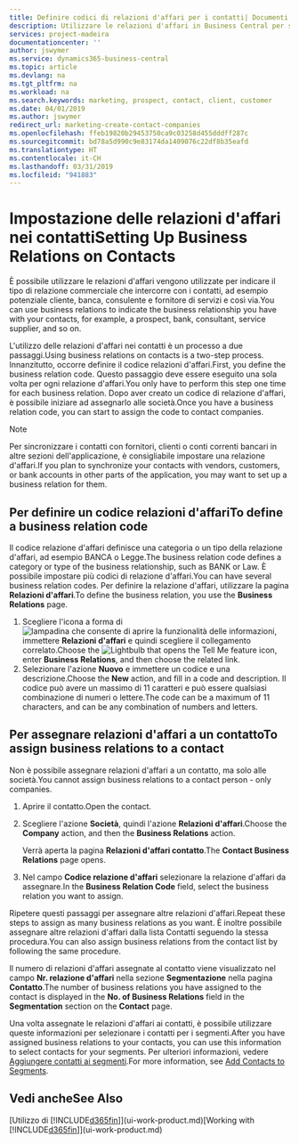 ```yaml
---
title: Definire codici di relazioni d'affari per i contatti| Documenti Microsoft
description: Utilizzare le relazioni d'affari in Business Central per supportare il marketing e per indicare il tipo di relazione commerciale che intercorre con prospetti e clienti, ad esempio, una banca o un fornitore di servizi.
services: project-madeira
documentationcenter: ''
author: jswymer
ms.service: dynamics365-business-central
ms.topic: article
ms.devlang: na
ms.tgt_pltfrm: na
ms.workload: na
ms.search.keywords: marketing, prospect, contact, client, customer
ms.date: 04/01/2019
ms.author: jswymer
redirect_url: marketing-create-contact-companies
ms.openlocfilehash: ffeb19820b29453750ca9c03258d455dddff287c
ms.sourcegitcommit: bd78a5d990c9e83174da1409076c22df8b35eafd
ms.translationtype: HT
ms.contentlocale: it-CH
ms.lasthandoff: 03/31/2019
ms.locfileid: "941883"
---
```

# <a name="setting-up-business-relations-on-contacts"></a><span data-ttu-id="c430b-103">Impostazione delle relazioni d'affari nei contatti</span><span class="sxs-lookup"><span data-stu-id="c430b-103">Setting Up Business Relations on Contacts</span></span>
<span data-ttu-id="c430b-104">È possibile utilizzare le relazioni d'affari vengono utilizzate per indicare il tipo di relazione commerciale che intercorre con i contatti, ad esempio potenziale cliente, banca, consulente e fornitore di servizi e così via.</span><span class="sxs-lookup"><span data-stu-id="c430b-104">You can use business relations to indicate the business relationship you have with your contacts, for example, a prospect, bank, consultant, service supplier, and so on.</span></span>

<span data-ttu-id="c430b-105">L'utilizzo delle relazioni d'affari nei contatti è un processo a due passaggi.</span><span class="sxs-lookup"><span data-stu-id="c430b-105">Using business relations on contacts is a two-step process.</span></span> <span data-ttu-id="c430b-106">Innanzitutto, occorre definire il codice relazioni d'affari.</span><span class="sxs-lookup"><span data-stu-id="c430b-106">First, you define the business relation code.</span></span> <span data-ttu-id="c430b-107">Questo passaggio deve essere eseguito una sola volta per ogni relazione d'affari.</span><span class="sxs-lookup"><span data-stu-id="c430b-107">You only have to perform this step one time for each business relation.</span></span> <span data-ttu-id="c430b-108">Dopo aver creato un codice di relazione d'affari, è possibile iniziare ad assegnarlo alle società.</span><span class="sxs-lookup"><span data-stu-id="c430b-108">Once you have a business relation code, you can start to assign the code to contact companies.</span></span>

> [!NOTE]  
>   <span data-ttu-id="c430b-109">Per sincronizzare i contatti con fornitori, clienti o conti correnti bancari in altre sezioni dell'applicazione, è consigliabile impostare una relazione d'affari.</span><span class="sxs-lookup"><span data-stu-id="c430b-109">If you plan to synchronize your contacts with vendors, customers, or bank accounts in other parts of the application, you may want to set up a business relation for them.</span></span>

## <a name="to-define-a-business-relation-code"></a><span data-ttu-id="c430b-110">Per definire un codice relazioni d'affari</span><span class="sxs-lookup"><span data-stu-id="c430b-110">To define a business relation code</span></span>
<span data-ttu-id="c430b-111">Il codice relazione d'affari definisce una categoria o un tipo della relazione d'affari, ad esempio BANCA o Legge.</span><span class="sxs-lookup"><span data-stu-id="c430b-111">The business relation code defines a category or type of the business relationship, such as BANK or Law.</span></span> <span data-ttu-id="c430b-112">È possibile impostare più codici di relazione d'affari.</span><span class="sxs-lookup"><span data-stu-id="c430b-112">You can have several business relation codes.</span></span> <span data-ttu-id="c430b-113">Per definire la relazione d'affari, utilizzare la pagina **Relazioni d'affari**.</span><span class="sxs-lookup"><span data-stu-id="c430b-113">To define the business relation, you use the **Business Relations** page.</span></span>

1. <span data-ttu-id="c430b-114">Scegliere l'icona a forma di ![lampadina che consente di aprire la funzionalità delle informazioni](media/ui-search/search_small.png "Informazioni sull'operazione che si desidera eseguire"), immettere **Relazioni d'affari** e quindi scegliere il collegamento correlato.</span><span class="sxs-lookup"><span data-stu-id="c430b-114">Choose the ![Lightbulb that opens the Tell Me feature](media/ui-search/search_small.png "Tell me what you want to do") icon, enter **Business Relations**, and then choose the related link.</span></span>
2. <span data-ttu-id="c430b-115">Selezionare l'azione **Nuovo** e immettere un codice e una descrizione.</span><span class="sxs-lookup"><span data-stu-id="c430b-115">Choose the **New** action, and fill in a code and description.</span></span> <span data-ttu-id="c430b-116">Il codice può avere un massimo di 11 caratteri e può essere qualsiasi combinazione di numeri o lettere.</span><span class="sxs-lookup"><span data-stu-id="c430b-116">The code can be a maximum of 11 characters, and can be any combination of numbers and letters.</span></span>

## <a name="AssignBusRelContact"></a> <span data-ttu-id="c430b-117">Per assegnare relazioni d'affari a un contatto</span><span class="sxs-lookup"><span data-stu-id="c430b-117">To assign business relations to a contact</span></span>
<span data-ttu-id="c430b-118">Non è possibile assegnare relazioni d'affari a un contatto, ma solo alle società.</span><span class="sxs-lookup"><span data-stu-id="c430b-118">You cannot assign business relations to a contact person - only companies.</span></span>

1. <span data-ttu-id="c430b-119">Aprire il contatto.</span><span class="sxs-lookup"><span data-stu-id="c430b-119">Open the contact.</span></span>
2. <span data-ttu-id="c430b-120">Scegliere l'azione **Società**, quindi l'azione **Relazioni d'affari**.</span><span class="sxs-lookup"><span data-stu-id="c430b-120">Choose the **Company** action, and then the **Business Relations** action.</span></span>

    <span data-ttu-id="c430b-121">Verrà aperta la pagina **Relazioni d'affari contatto**.</span><span class="sxs-lookup"><span data-stu-id="c430b-121">The **Contact Business Relations** page opens.</span></span>
3. <span data-ttu-id="c430b-122">Nel campo **Codice relazione d'affari** selezionare la relazione d'affari da assegnare.</span><span class="sxs-lookup"><span data-stu-id="c430b-122">In the **Business Relation Code** field, select the business relation you want to assign.</span></span>

<span data-ttu-id="c430b-123">Ripetere questi passaggi per assegnare altre relazioni d'affari.</span><span class="sxs-lookup"><span data-stu-id="c430b-123">Repeat these steps to assign as many business relations as you want.</span></span> <span data-ttu-id="c430b-124">È inoltre possibile assegnare altre relazioni d'affari dalla lista Contatti seguendo la stessa procedura.</span><span class="sxs-lookup"><span data-stu-id="c430b-124">You can also assign business relations from the contact list by following the same procedure.</span></span>

<span data-ttu-id="c430b-125">Il numero di relazioni d'affari assegnate al contatto viene visualizzato nel campo **Nr. relazione d'affari** nella sezione **Segmentazione** nella pagina **Contatto**.</span><span class="sxs-lookup"><span data-stu-id="c430b-125">The number of business relations you have assigned to the contact is displayed in the **No. of Business Relations** field in the **Segmentation** section on the **Contact** page.</span></span>

<span data-ttu-id="c430b-126">Una volta assegnate le relazioni d'affari ai contatti, è possibile utilizzare queste informazioni per selezionare i contatti per i segmenti.</span><span class="sxs-lookup"><span data-stu-id="c430b-126">After you have assigned business relations to your contacts, you can use this information to select contacts for your segments.</span></span> <span data-ttu-id="c430b-127">Per ulteriori informazioni, vedere [Aggiungere contatti ai segmenti](marketing-add-contact-segment.md).</span><span class="sxs-lookup"><span data-stu-id="c430b-127">For more information, see [Add Contacts to Segments](marketing-add-contact-segment.md).</span></span>

## <a name="see-also"></a><span data-ttu-id="c430b-128">Vedi anche</span><span class="sxs-lookup"><span data-stu-id="c430b-128">See Also</span></span>
<span data-ttu-id="c430b-129">[Utilizzo di [!INCLUDE[d365fin](includes/d365fin_md.md)]](ui-work-product.md)</span><span class="sxs-lookup"><span data-stu-id="c430b-129">[Working with [!INCLUDE[d365fin](includes/d365fin_md.md)]](ui-work-product.md)</span></span>
